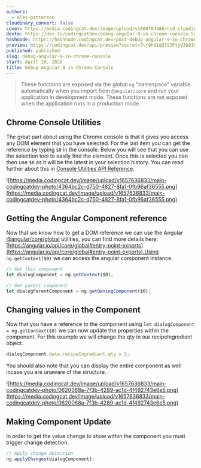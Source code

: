 ```yaml
---
authors:
  - alex-patterson
cloudinary_convert: false
cover: https://media.codingcat.dev/image/upload/v1600704486/ccd-cloudinary/debug_angular_9.png
devto: https://dev.to/codingcatdev/debug-angular-9-in-chrome-console-5c4b
hashnode: https://hashnode.codingcat.dev/post-debug-angular-9-in-chrome-console
preview: https://codingcat.dev/api/preview?secret=7tjQhb1qQlS3FtyV3b0I&selectionType=post&selectionSlug=debug-angular-9-in-chrome-console&_id=8a52979b1f214315b1c8379c490eaa45
published: published
slug: debug-angular-9-in-chrome-console
start: April 20, 2020
title: Debug Angular 9 in Chrome Console
---
```


> These functions are exposed via the global `ng` "namespace" variable automatically when you import from `@angular/core` and run your application in development mode. These functions are not exposed when the application runs in a production mode.

## Chrome Console Utilities

The great part about using the Chrome console is that it gives you access any DOM element that you have selected. For the last item you can get the reference by typing `$0` in the console. Below you will see that you can use the selection tool to easily find the element. Once this is selected you can then use `$0` as it will be the latest in your selection history. You can read further about this in [Console Utilities API Reference](https://developers.google.com/web/tools/chrome-devtools/console/utilities).

![https://media.codingcat.dev/image/upload/v1657636833/main-codingcatdev-photo/4364bc2c-d750-4827-8fa1-0fb96af36555.png](https://media.codingcat.dev/image/upload/v1657636833/main-codingcatdev-photo/4364bc2c-d750-4827-8fa1-0fb96af36555.png)

## Getting the Angular Component reference

Now that we know how to get a DOM reference we can use the Angular [@angular/core/global](mailto:code%3E@angular/core/global%3C/code) utilities, you can find more details here: [https://angular.io/api/core/global#entry-point-exports](https://angular.io/api/core/global#entry-point-exports).Using `ng.getContext($0)` we can access the angular component instance.

```jsx
// Get this component
let dialogComponent = ng.getContext($0);

// Get parent component
let dialogParentComponent = ng.getOwningComponent($0);
```

## Changing values in the Component

Now that you have a reference to the component using `let dialogComponent = ng.getContext($0)` we can now update the properties within the component. For this example we will change the qty in our recipeIngredient object.

```jsx
dialogComponent.data.recipeIngredient.qty = 5;
```

You should also note that you can display the entire component as well incase you are unaware of the structure.

![https://media.codingcat.dev/image/upload/v1657636833/main-codingcatdev-photo/0620068a-7f3b-4289-ac1d-4f492743e6e5.png](https://media.codingcat.dev/image/upload/v1657636833/main-codingcatdev-photo/0620068a-7f3b-4289-ac1d-4f492743e6e5.png)

## Making Component Update

In order to get the value change to show within the component you must trigger change detection.

```jsx
// Apply change detection
ng.applyChanges(dialogComponent);
```
